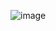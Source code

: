 ![image](https://user-images.githubusercontent.com/64565005/171328937-8528fd62-0c1e-4007-af30-d9e703712c03.png)
